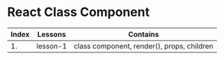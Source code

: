 # React Class Component

| Index | Lessons  | Contains                                   |
| ----- | -------- | ------------------------------------------ |
| 1.    | lesson-1 | class component, render(), props, children |
